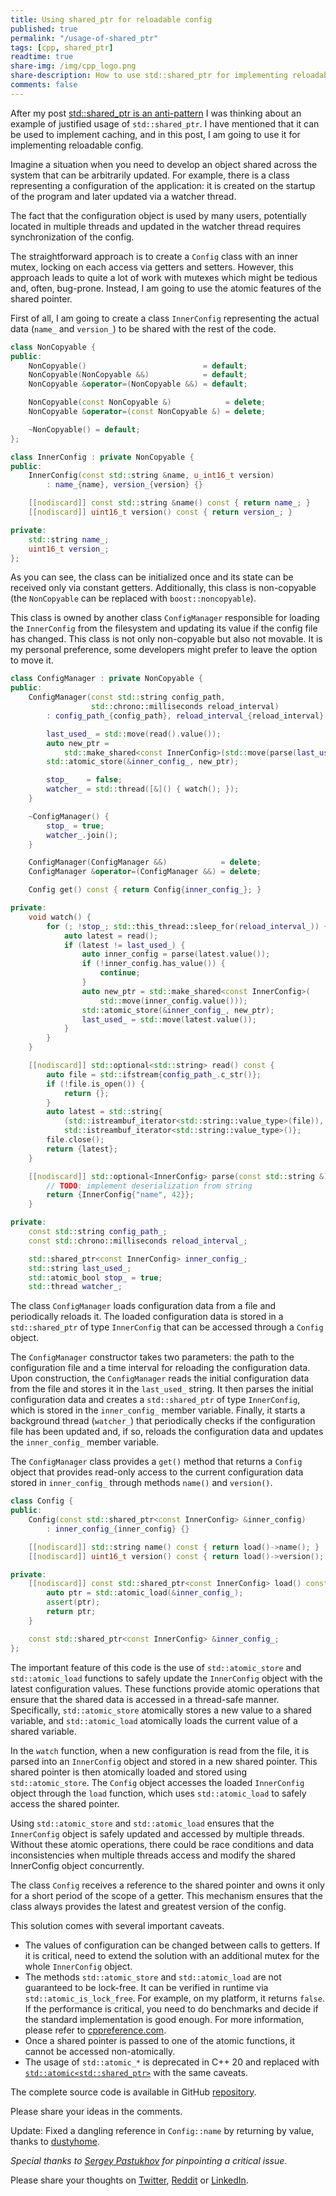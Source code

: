 ```yaml
---
title: Using shared_ptr for reloadable config
published: true
permalink: "/usage-of-shared_ptr"
tags: [cpp, shared_ptr]
readtime: true
share-img: /img/cpp_logo.png
share-description: How to use std::shared_ptr for implementing reloadable configs
comments: false
---
```


After my post [std::shared_ptr is an anti-pattern](/shared-ptr-is-evil/) I was thinking about an example of justified usage of `std::shared_ptr`. I have mentioned that it can be used to implement caching, and in this post, I am going to use it for implementing reloadable config.

Imagine a situation when you need to develop an object shared across the system that can be arbitrarily updated. For example, there is a class representing a configuration of the application: it is created on the startup of the program and later updated via a watcher thread.

The fact that the configuration object is used by many users, potentially located in multiple threads and updated in the watcher thread requires synchronization of the config.

The straightforward approach is to create a `Config` class with an inner mutex, locking on each access via getters and setters. However, this approach leads to quite a lot of work with mutexes which might be tedious and, often, bug-prone. Instead, I am going to use the atomic features of the shared pointer.

First of all, I am going to create a class `InnerConfig` representing the actual data (`name_` and `version_`) to be shared with the rest of the code.

```cpp
class NonCopyable {
public:
    NonCopyable()                          = default;
    NonCopyable(NonCopyable &&)            = default;
    NonCopyable &operator=(NonCopyable &&) = default;

    NonCopyable(const NonCopyable &)            = delete;
    NonCopyable &operator=(const NonCopyable &) = delete;

    ~NonCopyable() = default;
};

class InnerConfig : private NonCopyable {
public:
    InnerConfig(const std::string &name, u_int16_t version)
        : name_{name}, version_{version} {}

    [[nodiscard]] const std::string &name() const { return name_; }
    [[nodiscard]] uint16_t version() const { return version_; }

private:
    std::string name_;
    uint16_t version_;
};
```

As you can see, the class can be initialized once and its state can be received only via constant getters. Additionally, this class is non-copyable (the `NonCopyable` can be replaced with `boost::noncopyable`).

This class is owned by another class `ConfigManager` responsible for loading the `InnerConfig` from the filesystem and updating its value if the config file has changed. This class is not only non-copyable but also not movable. It is my personal preference, some developers might prefer to leave the option to move it.

```cpp
class ConfigManager : private NonCopyable {
public:
    ConfigManager(const std::string config_path,
                  std::chrono::milliseconds reload_interval)
        : config_path_{config_path}, reload_interval_{reload_interval} {

        last_used_ = std::move(read().value());
        auto new_ptr =
            std::make_shared<const InnerConfig>(std::move(parse(last_used_).value()));
        std::atomic_store(&inner_config_, new_ptr);

        stop_    = false;
        watcher_ = std::thread([&]() { watch(); });
    }

    ~ConfigManager() {
        stop_ = true;
        watcher_.join();
    }

    ConfigManager(ConfigManager &&)            = delete;
    ConfigManager &operator=(ConfigManager &&) = delete;

    Config get() const { return Config{inner_config_}; }

private:
    void watch() {
        for (; !stop_; std::this_thread::sleep_for(reload_interval_)) {
            auto latest = read();
            if (latest != last_used_) {
                auto inner_config = parse(latest.value());
                if (!inner_config.has_value()) {
                    continue;
                }
                auto new_ptr = std::make_shared<const InnerConfig>(
                    std::move(inner_config.value()));
                std::atomic_store(&inner_config_, new_ptr);
                last_used_ = std::move(latest.value());
            }
        }
    }

    [[nodiscard]] std::optional<std::string> read() const {
        auto file = std::ifstream{config_path_.c_str()};
        if (!file.is_open()) {
            return {};
        }
        auto latest = std::string{
            (std::istreambuf_iterator<std::string::value_type>(file)),
            std::istreambuf_iterator<std::string::value_type>()};
        file.close();
        return {latest};
    }

    [[nodiscard]] std::optional<InnerConfig> parse(const std::string &) const {
        // TODO: implement deserialization from string
        return {InnerConfig{"name", 42}};
    }

private:
    const std::string config_path_;
    const std::chrono::milliseconds reload_interval_;

    std::shared_ptr<const InnerConfig> inner_config_;
    std::string last_used_;
    std::atomic_bool stop_ = true;
    std::thread watcher_;
```

The class `ConfigManager` loads configuration data from a file and periodically reloads it. The loaded configuration data is stored in a `std::shared_ptr` of type `InnerConfig` that can be accessed through a `Config` object.

The `ConfigManager` constructor takes two parameters: the path to the configuration file and a time interval for reloading the configuration data. Upon construction, the `ConfigManager` reads the initial configuration data from the file and stores it in the `last_used_` string. It then parses the initial configuration data and creates a `std::shared_ptr` of type `InnerConfig`, which is stored in the `inner_config_` member variable. Finally, it starts a background thread (`watcher_`) that periodically checks if the configuration file has been updated and, if so, reloads the configuration data and updates the `inner_config_` member variable.

The `ConfigManager` class provides a `get()` method that returns a `Config` object that provides read-only access to the current configuration data stored in `inner_config_` through methods `name()` and `version()`.

```cpp
class Config {
public:
    Config(const std::shared_ptr<const InnerConfig> &inner_config)
        : inner_config_{inner_config} {}

    [[nodiscard]] std::string name() const { return load()->name(); }
    [[nodiscard]] uint16_t version() const { return load()->version(); }

private:
    [[nodiscard]] const std::shared_ptr<const InnerConfig> load() const {
        auto ptr = std::atomic_load(&inner_config_);
        assert(ptr);
        return ptr;
    }

    const std::shared_ptr<const InnerConfig> &inner_config_;
};
```

The important feature of this code is the use of `std::atomic_store` and `std::atomic_load` functions to safely update the `InnerConfig` object with the latest configuration values. These functions provide atomic operations that ensure that the shared data is accessed in a thread-safe manner. Specifically, `std::atomic_store` atomically stores a new value to a shared variable, and `std::atomic_load` atomically loads the current value of a shared variable.

In the `watch` function, when a new configuration is read from the file, it is parsed into an `InnerConfig` object and stored in a new shared pointer. This shared pointer is then atomically loaded and stored using `std::atomic_store`. The `Config` object accesses the loaded `InnerConfig` object through the `load` function, which uses `std::atomic_load` to safely access the shared pointer.

Using `std::atomic_store` and `std::atomic_load` ensures that the `InnerConfig` object is safely updated and accessed by multiple threads. Without these atomic operations, there could be race conditions and data inconsistencies when multiple threads access and modify the shared InnerConfig object concurrently.

The class `Config` receives a reference to the shared pointer and owns it only for a short period of the scope of a getter. This mechanism ensures that the class always provides the latest and greatest version of the config.

This solution comes with several important caveats.

- The values of configuration can be changed between calls to getters. If it is critical, need to extend the solution with an additional mutex for the whole `InnerConfig` object.
- The methods `std::atomic_store` and `std::atomic_load` are not guaranteed to be lock-free. It can be verified in runtime via `std::atomic_is_lock_free`. For example, on my platform, it returns `false`. If the performance is critical, you need to do benchmarks and decide if the standard implementation is good enough. For more information, please refer to [cppreference.com](https://en.cppreference.com/w/cpp/memory/shared_ptr/atomic).
- Once a shared pointer is passed to one of the atomic functions, it cannot be accessed non-atomically.
- The usage of `std::atomic_*` is deprecated in C++ 20 and replaced with [`std::atomic<std::shared_ptr>`](https://en.cppreference.com/w/cpp/memory/shared_ptr/atomic2) with the same caveats.

The complete source code is available in GitHub [repository](https://github.com/f-squirrel/shared_config).

Please share your ideas in the comments.

Update: Fixed a dangling reference in `Config::name` by returning by value, thanks to [dustyhome](https://www.reddit.com/r/cpp/comments/122udm0/comment/jdw5x11/?utm_source=share&utm_medium=web2x&context=3).

*Special thanks to [Sergey Pastukhov](https://www.linkedin.com/in/spastukhov/) for pinpointing a critical issue.*

Please share your thoughts on [Twitter](https://twitter.com/dbdanilov/status/1640052185781133313?s=20), [Reddit](https://www.reddit.com/r/cpp/comments/122udm0/using_shared_ptr_for_reloadable_config/) or [LinkedIn](https://www.linkedin.com/posts/ddanilov_using-sharedptr-for-reloadable-config-activity-7045819011908931584-a0vG?utm_source=share&utm_medium=member_desktop).
